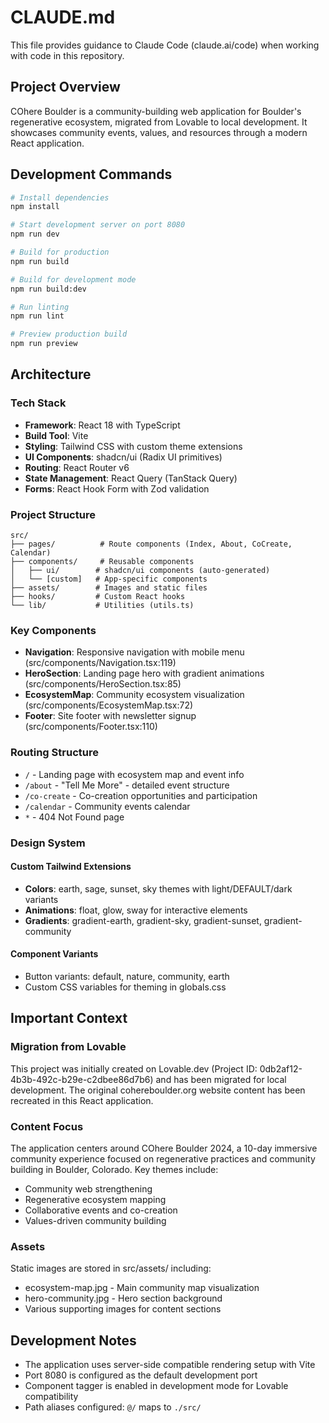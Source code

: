 # CLAUDE.md

This file provides guidance to Claude Code (claude.ai/code) when working with code in this repository.

## Project Overview

COhere Boulder is a community-building web application for Boulder's regenerative ecosystem, migrated from Lovable to local development. It showcases community events, values, and resources through a modern React application.

## Development Commands

```bash
# Install dependencies
npm install

# Start development server on port 8080
npm run dev

# Build for production
npm run build

# Build for development mode
npm run build:dev

# Run linting
npm run lint

# Preview production build
npm run preview
```

## Architecture

### Tech Stack
- **Framework**: React 18 with TypeScript
- **Build Tool**: Vite
- **Styling**: Tailwind CSS with custom theme extensions
- **UI Components**: shadcn/ui (Radix UI primitives)
- **Routing**: React Router v6
- **State Management**: React Query (TanStack Query)
- **Forms**: React Hook Form with Zod validation

### Project Structure
```
src/
├── pages/          # Route components (Index, About, CoCreate, Calendar)
├── components/     # Reusable components
│   ├── ui/        # shadcn/ui components (auto-generated)
│   └── [custom]   # App-specific components
├── assets/        # Images and static files
├── hooks/         # Custom React hooks
└── lib/           # Utilities (utils.ts)
```

### Key Components
- **Navigation**: Responsive navigation with mobile menu (src/components/Navigation.tsx:119)
- **HeroSection**: Landing page hero with gradient animations (src/components/HeroSection.tsx:85)
- **EcosystemMap**: Community ecosystem visualization (src/components/EcosystemMap.tsx:72)
- **Footer**: Site footer with newsletter signup (src/components/Footer.tsx:110)

### Routing Structure
- `/` - Landing page with ecosystem map and event info
- `/about` - "Tell Me More" - detailed event structure
- `/co-create` - Co-creation opportunities and participation
- `/calendar` - Community events calendar
- `*` - 404 Not Found page

### Design System

#### Custom Tailwind Extensions
- **Colors**: earth, sage, sunset, sky themes with light/DEFAULT/dark variants
- **Animations**: float, glow, sway for interactive elements
- **Gradients**: gradient-earth, gradient-sky, gradient-sunset, gradient-community

#### Component Variants
- Button variants: default, nature, community, earth
- Custom CSS variables for theming in globals.css

## Important Context

### Migration from Lovable
This project was initially created on Lovable.dev (Project ID: 0db2af12-4b3b-492c-b29e-c2dbee86d7b6) and has been migrated for local development. The original cohereboulder.org website content has been recreated in this React application.

### Content Focus
The application centers around COhere Boulder 2024, a 10-day immersive community experience focused on regenerative practices and community building in Boulder, Colorado. Key themes include:
- Community web strengthening
- Regenerative ecosystem mapping
- Collaborative events and co-creation
- Values-driven community building

### Assets
Static images are stored in src/assets/ including:
- ecosystem-map.jpg - Main community map visualization
- hero-community.jpg - Hero section background
- Various supporting images for content sections

## Development Notes

- The application uses server-side compatible rendering setup with Vite
- Port 8080 is configured as the default development port
- Component tagger is enabled in development mode for Lovable compatibility
- Path aliases configured: `@/` maps to `./src/`
